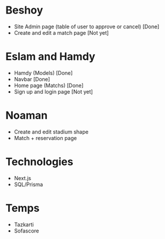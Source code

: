 # Beshoy

- Site Admin page (table of user to approve or cancel) [Done]
- Create and edit a match page [Not yet]

# Eslam and Hamdy

- Hamdy (Models) [Done]
- Navbar [Done]
- Home page (Matchs) [Done]
- Sign up and login page [Not yet]

# Noaman

- Create and edit stadium shape
- Match + reservation page

# Technologies

- Next.js
- SQL/Prisma

# Temps

- Tazkarti
- Sofascore

